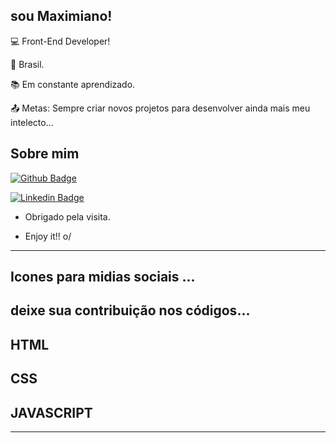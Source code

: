 ## sou Maximiano!

 

:computer: Front-End Developer!

:house_with_garden: Brasil.

:books: Em constante aprendizado.

:outbox_tray: Metas: Sempre criar novos projetos para desenvolver ainda mais meu intelecto...

 

## Sobre mim

[![Github Badge](https://img.shields.io/badge/-Github-000?style=flat-square&logo=Github&logoColor=white&link=LINK_GIT)](https://github.com/Maximiano3234)

[![Linkedin Badge](https://img.shields.io/badge/-LinkedIn-blue?style=flat-square&logo=Linkedin&logoColor=white&link=LINK_LINKEDIN)](https://www.linkedin.com/in/maximiano-s-ramiro-88825854/)

- Obrigado pela visita.

- Enjoy it!! o/

----------------------------------------------------------------------------------
## Icones para midias sociais ...
## deixe sua contribuição nos códigos...
## HTML
## CSS
## JAVASCRIPT
----------------------------------------------------------------------------------